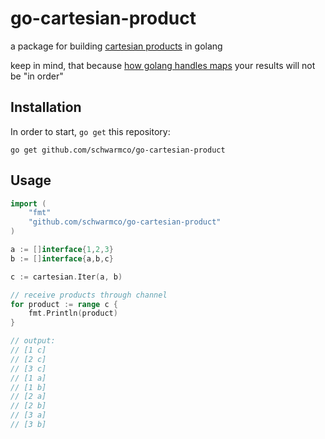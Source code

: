 # go-cartesian-product
a package for building [cartesian products](https://github.com/schwarmco/go-cartesian-product.git) in golang

keep in mind, that because [how golang handles maps](https://blog.golang.org/go-maps-in-action#TOC_7.) your results will not be "in order"

## Installation

In order to start, `go get` this repository:

```
go get github.com/schwarmco/go-cartesian-product
```

## Usage

```go
import (
    "fmt"
    "github.com/schwarmco/go-cartesian-product"
)

a := []interface{1,2,3}
b := []interface{a,b,c}

c := cartesian.Iter(a, b)

// receive products through channel
for product := range c {
    fmt.Println(product)
}

// output:
// [1 c]
// [2 c]
// [3 c]
// [1 a]
// [1 b]
// [2 a]
// [2 b]
// [3 a]
// [3 b]
```
